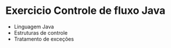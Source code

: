 # Exercicio Controle de fluxo Java
- Linguagem Java
- Estruturas de controle
- Tratamento de exceções
  
